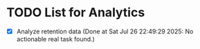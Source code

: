 # TODO List for Analytics

- [x] Analyze retention data  (Done at Sat Jul 26 22:49:29 2025: No actionable real task found.)